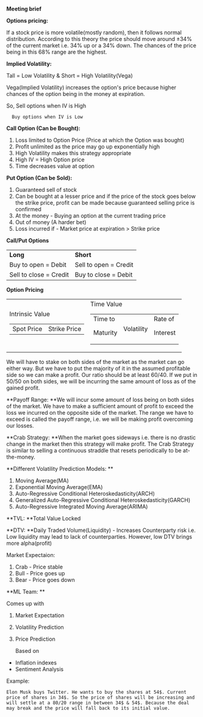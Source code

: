 **Meeting brief**

**Options pricing:**

If a stock price is more volatile(mostly random), then it follows normal distribution. According to this theory the price should move around ±34% of the current market i.e. 34% up or a 34% down. The chances of the price being in this 68% range are the highest. 

**Implied Volatility:**

Tall = Low Volatility & Short = High Volatility(Vega)

Vega(Implied Volatility) increases the option's price because higher chances of the option being in the money at expiration.

So, Sell options when IV is High

      Buy options when IV is Low 

**Call Option (Can be Bought):**



1. Loss limited to Option Price (Price at which the Option was bought)
2. Profit unlimited as the price may go up exponentially high
3. High Volatility makes this strategy appropriate
4. High IV = High Option price
5. Time decreases value at option

**Put Option (Can be Sold):**



1. Guaranteed sell of stock
2. Can be bought at a lesser price and if the price of the stock goes below the strike price, profit can be made because guaranteed selling price is confirmed
3. At the money - Buying an option at the current trading price
4. Out of money (A harder bet)
5. Loss incurred if - Market price at expiration > Strike price

**Call/Put Options**


<table>
  <tr>
   <td><strong>Long</strong>
   </td>
   <td><strong>Short</strong>
   </td>
  </tr>
  <tr>
   <td>Buy to open = Debit
   </td>
   <td>Sell to open = Credit
   </td>
  </tr>
  <tr>
   <td>Sell to close = Credit
   </td>
   <td>Buy to close = Debit
   </td>
  </tr>
</table>


**Option Pricing**


<table>
  <tr>
   <td>Intrinsic Value

<table>
  <tr>
   <td>Spot Price
   </td>
   <td>Strike Price
   </td>
  </tr>
</table>


   </td>
   <td>Time Value


<table>
  <tr>
   <td>Time to
<p>
Maturity
   </td>
   <td>Volatility
   </td>
   <td>Rate of 
<p>
Interest
   </td>
  </tr>
</table>


   </td>
  </tr>
</table>


We will have to stake on both sides of the market as the market can go either way. But we have to put the majority of it in the assumed profitable side so we can make a profit. Our ratio should be at least 60/40. If we put in 50/50 on both sides, we will be incurring the same amount of loss as of the gained profit.

**Payoff Range: **We will incur some amount of loss being on both sides of the market. We have to make a sufficient amount of profit to exceed the loss we incurred on the opposite side of the market. The range we have to exceed is called the payoff range, i.e. we will be making profit overcoming our losses.

**Crab Strategy: **When the market goes sideways i.e. there is no drastic change in the market then this strategy will make profit. The Crab Strategy is similar to selling a continuous straddle that resets periodically to be at-the-money.

**Different Volatility Prediction Models: **



1. Moving Average(MA)
2. Exponential Moving Average(EMA)
3. Auto-Regressive Conditional Heteroskedasticity(ARCH)
4. Generalized Auto-Regressive Conditional Heteroskedasticity(GARCH)
5. Auto-Regressive Integrated Moving Average(ARIMA)

**TVL: **Total Value Locked

**DTV: **Daily Traded Volume(Liquidity) - Increases Counterparty risk i.e. Low liquidity may lead to lack of counterparties. However, low DTV brings more alpha(profit)

Market Expectaion:



1. Crab - Price stable
2. Bull - Price goes up
3. Bear - Price goes down

**ML Team: **

Comes up with 



1. Market Expectation 
2. Volatility Prediction
3. Price Prediction

	Based on



* Inflation indexes
* Sentiment Analysis

Example: 
```
Elon Musk buys Twitter. He wants to buy the shares at 54$. Current price of shares in 34$. So the price of shares will be increasing and will settle at a 80/20 range in between 34$ & 54$. Because the deal may break and the price will fall back to its initial value.
```

